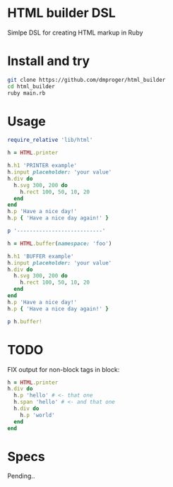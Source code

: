 # HTML builder DSL
Simlpe DSL for creating HTML markup in Ruby

# Install and try
```bash
git clone https://github.com/dmproger/html_builder
cd html_builder
ruby main.rb
```

# Usage
```ruby
require_relative 'lib/html'

h = HTML.printer

h.h1 'PRINTER example'
h.input placeholder: 'your value'
h.div do
  h.svg 300, 200 do
    h.rect 100, 50, 10, 20
  end
end
h.p 'Have a nice day!'
h.p { 'Have a nice day again!' }

p '---------------------------'

h = HTML.buffer(namespace: 'foo')

h.h1 'BUFFER example'
h.input placeholder: 'your value'
h.div do
  h.svg 300, 200 do
    h.rect 100, 50, 10, 20
  end
end
h.p 'Have a nice day!'
h.p { 'Have a nice day again!' }

p h.buffer!
```

# TODO
FIX output for non-block tags in block:

```ruby
h = HTML.printer
h.div do
  h.p 'hello' # <- that one
  h.span 'hello' # <- and that one
  h.div do
    h.p 'world'
  end
end
```

# Specs
Pending..
